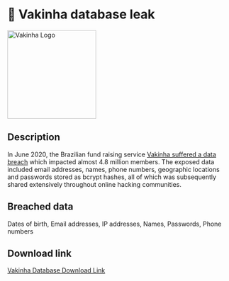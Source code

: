 # 💸 Vakinha database leak

<img src="https://logos.haveibeenpwned.com/Vakinha.png" alt="Vakinha Logo" width="200" height="200">

## Description

In June 2020, the Brazilian fund raising service <a href="https://www.bleepingcomputer.com/news/security/hacker-leaks-386-million-user-records-from-18-companies-for-free/">Vakinha suffered a data breach</a> which impacted almost 4.8 million members. The exposed data included email addresses, names, phone numbers, geographic locations and passwords stored as bcrypt hashes, all of which was subsequently shared extensively throughout online hacking communities.

## Breached data

Dates of birth, Email addresses, IP addresses, Names, Passwords, Phone numbers

## Download link

[Vakinha Database Download Link](https://buzzheavier.com/v6v66zwjbcce)